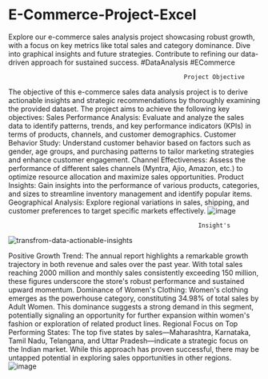 # E-Commerce-Project-Excel
Explore our e-commerce sales analysis project showcasing robust growth, with a focus on key metrics like total sales and category dominance. Dive into graphical insights and future strategies. Contribute to refining our data-driven approach for sustained success. #DataAnalysis #ECommerce
                                                        



                                                     Project Objective
The objective of this e-commerce sales data analysis project is to derive actionable insights and strategic recommendations by thoroughly examining the provided dataset. The project aims to achieve the following key objectives:
Sales Performance Analysis: Evaluate and analyze the sales data to identify patterns, trends, and key performance indicators (KPIs) in terms of products, channels, and customer demographics.
Customer Behavior Study: Understand customer behavior based on factors such as gender, age groups, and purchasing patterns to tailor marketing strategies and enhance customer engagement.
Channel Effectiveness: Assess the performance of different sales channels (Myntra, Ajio, Amazon, etc.) to optimize resource allocation and maximize sales opportunities.
Product Insights: Gain insights into the performance of various products, categories, and sizes to streamline inventory management and identify popular items.
Geographical Analysis: Explore regional variations in sales, shipping, and customer preferences to target specific markets effectively.
![image](https://github.com/Bhati0078/E-Commerce-Project-Excel/assets/145791369/0b6aaaac-2ad5-4111-9c4d-0ff2a383a58f)

                                                         Insight's
![transfrom-data-actionable-insights](https://github.com/Bhati0078/E-Commerce-Project-Excel/assets/145791369/c19ca7ec-141a-48f4-973f-44c519e21e87)

Positive Growth Trend: The annual report highlights a remarkable growth trajectory in both revenue and sales over the past year. With total sales reaching 2000 million and monthly sales consistently exceeding 150 million, these figures underscore the store's robust performance and sustained upward momentum.
Dominance of Women's Clothing: Women's clothing emerges as the powerhouse category, constituting 34.98% of total sales by Adult Women. This dominance suggests a strong demand in this segment, potentially signaling an opportunity for further expansion within women's fashion or exploration of related product lines.
Regional Focus on Top Performing States: The top five states by sales—Maharashtra, Karnataka, Tamil Nadu, Telangana, and Uttar Pradesh—indicate a strategic focus on the Indian market. While this approach has proven successful, there may be untapped potential in exploring sales opportunities in other regions.
![image](https://github.com/Bhati0078/E-Commerce-Project-Excel/assets/145791369/7af4846c-03e2-4f4d-a617-548a73bf490d)
